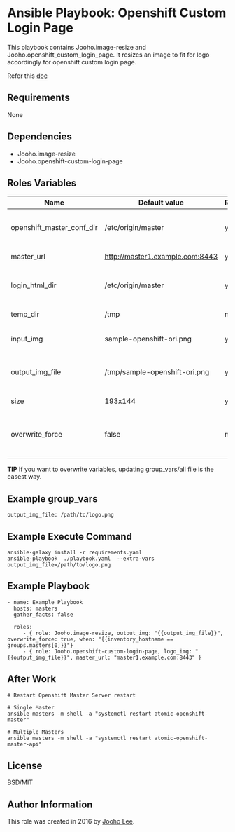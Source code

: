 Ansible Playbook: Openshift Custom Login Page
=========

This playbook contains Jooho.image-resize and Jooho.openshift_custom_login_page.
It resizes an image to fit for logo accordingly for openshift custom login page. 

Refer this [doc](https://goo.gl/2L45bJ)

Requirements
------------
None

Dependencies
------------

- Jooho.image-resize
- Jooho.openshift-custom-login-page

Roles Variables
--------------

| Name                      | Default value                         |        Requird       | Description                                                                 |
|---------------------------|---------------------------------------|----------------------|-----------------------------------------------------------------------------|
| openshift_master_conf_dir | /etc/origin/master                    |         yes          | Where openshift configuation dir is                                         |
| master_url                | http://master1.example.com:8443       |         yes          | API Server URL                                                              |
| login_html_dir            | /etc/origin/master                    |         yes          | Where new login html page will locate                                       |
| temp_dir                  | /tmp                                  |         no           | Temp directory                                                              |
| input_img                 | sample-openshift-ori.png              |         yes          | Original Image InputPath                                                    |
| output_img_file           | /tmp/sample-openshift-ori.png         |         yes          | Resized Image Output and Logo Path                                          |
| size                      | 193x144                               |         yes          | Resized Image Size                                                          |
| overwrite_force           | false                                 |         no           | If true, it overwrite exist resized image                                   |


**TIP**
If you want to overwrite variables, updating group_vars/all file is the easest way.


Example group_vars
------------------
```
output_img_file: /path/to/logo.png
```


Example Execute Command
-----------------------
~~~
ansible-galaxy install -r requirements.yaml
ansible-playbook  ./playbook.yaml  --extra-vars output_img_file=/path/to/logo.png
~~~

Example Playbook
----------------
~~~
- name: Example Playbook
  hosts: masters
  gather_facts: false
 
  roles:
     - { role: Jooho.image-resize, output_img: "{{output_img_file}}", overwrite_force: true, when: "{{inventory_hostname == groups.masters[0]}}"}
     - { role: Jooho.openshift-custom-login-page, logo_img: "{{output_img_file}}", master_url: "master1.example.com:8443" }
~~~

After Work
----------
~~~
# Restart Openshift Master Server restart

# Single Master
ansible masters -m shell -a "systemctl restart atomic-openshift-master"

# Multiple Masters
ansible masters -m shell -a "systemctl restart atomic-openshift-master-api"

~~~

License
-------

BSD/MIT

Author Information
------------------

This role was created in 2016 by [Jooho Lee](http://github.com/jooho).

